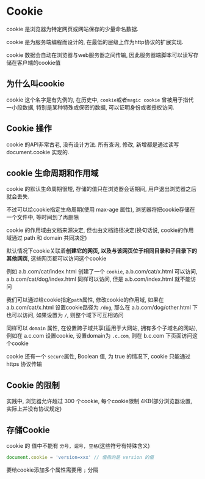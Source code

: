 
# Cookie

cookie 是浏览器为特定网页或网站保存的少量命名数据. 

cookie 是为服务端编程而设计的, 在最低的层级上作为http协议的扩展实现. 

cookie 数据会自动在浏览器与web服务器之间传输, 因此服务器端脚本可以读写存储在客户端的cookie值


## 为什么叫cookie

cookie 这个名字是有先例的, 在历史中, `cookie`或者`magic cookie` 曾被用于指代一小段数据, 特别是某种特殊或保密的数据, 可以证明身份或者授权访问.

## Cookie 操作

cookie 的API非常古老, 没有设计方法. 所有查询, 修改, 新增都是通过读写 document.cookie 实现的.


## cookie 生命周期和作用域

cookie 的默认生命周期很短, 存储的值只在浏览器会话期间, 用户退出浏览器之后就会丢失. 

不过可以给cookie指定生命周期(使用 max-age 属性), 浏览器将把cookie存储在一个文件中, 等时间到了再删除

cookie 的作用域由文档来源决定, 但也由文档路径决定(换句话说, cookie的作用域通过 path 和 domain 共同决定)

默认情况下cookie关联着**创建它的网页, 以及与该网页位于相同目录和子目录下的其他网页**, 这些网页都可以访问这个cookie

例如 a.b.com/cat/index.html 创建了一个 `cookie`, a.b.com/cat/x.html 可以访问, a.b.com/cat/dog/index.html 同样可以访问, 但是 a.b.com/index.html 就不能访问

我们可以通过给cookie指定`path`属性, 修改cookie的作用域,  如果在 a.b.com/cat/x.html 设置cookie路径为 `/dog`, 那么在 a.b.com/dog/other.html 下也可以访问, 如果设置为 `/`, 则整个域下可互相访问

同样可以 `domain` 属性, 在设置跨子域共享(适用于大网站, 拥有多个子域名的网站), 例如在 a.c.com 设置cookie, 设置domain为 `.c.com`, 则在 b.c.com 下页面访问这个cookie

cookie 还有一个 `secure`属性, Boolean 值, 为 true 的情况下, cookie 只能通过 https 协议传输

## Cookie 的限制

实践中, 浏览器允许超过 300 个cookie, 每个cookie限制 4KB(部分浏览器设置, 实际上并没有协议规定)

## 存储Cookie

cookie 的 值中不能有 `分号, 逗号, 空格`(这些符号有特殊含义)
```js
document.cookie = 'version=xxx' // 值指的是 version 的值
```

要给cookie添加多个属性需要用 `;` 分隔


